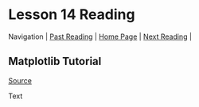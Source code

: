 # Lesson 14 Reading

Navigation | [Past Reading](../Read-13/README.md) | [Home Page](../README.md) | [Next Reading](../Read-15/README.md) |

## Matplotlib Tutorial

[Source](https://www.labri.fr/perso/nrougier/teaching/matplotlib/)

Text
